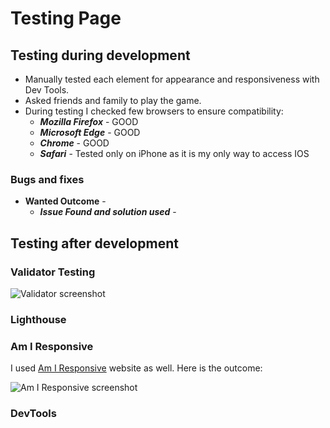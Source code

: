 # Testing Page

## **Testing during development**

* Manually tested each element for appearance and responsiveness with Dev Tools.
* Asked friends and family to play the game.
* During testing I checked few browsers to ensure compatibility:
  * ***Mozilla Firefox*** - GOOD
  * ***Microsoft Edge*** - GOOD
  * ***Chrome*** - GOOD
  * ***Safari*** - Tested only on iPhone as it is my only way to access IOS

### **Bugs and fixes**

* **Wanted Outcome** - 
  * ***Issue Found and solution used*** - 

## **Testing after development**

### **Validator Testing**

![Validator screenshot]()

### **Lighthouse**

### **Am I Responsive**

I used [Am I Responsive](https://amiresponsive.co.uk/) website as well. Here is the outcome:

![Am I Responsive screenshot]()

### **DevTools**
